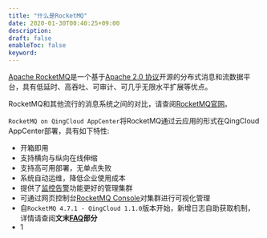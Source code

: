 ```yaml
---
title: "什么是RocketMQ"
date: 2020-01-30T00:40:25+09:00
description: 
draft: false
enableToc: false
keyword: 
---
```


[Apache RocketMQ](https://rocketmq.apache.org/)是一个基于[Apache 2.0 协议](https://github.com/apache/rocketmq/blob/master/LICENSE)开源的分布式消息和流数据平台，具有低延时、高吞吐、可审计、可几乎无限水平扩展等优点。

RocketMQ和其他流行的消息系统之间的对比，请查阅[RocketMQ官网](https://rocketmq.apache.org/docs/motivation/#rocketmq-vs-activemq-vs-kafka)。

`RocketMQ on QingCloud AppCenter`将RocketMQ通过云应用的形式在QingCloud AppCenter部署，具有如下特性:

- 开箱即用
- 支持横向与纵向在线伸缩
- 支持高可用部署，无单点失败
- 系统自动运维，降低企业使用成本
- 提供了[监控告警](https://docs.qingcloud.com/product/operation/alarm)功能更好的管理集群
- 可通过网页控制台[RocketMQ Console](https://github.com/apache/rocketmq-externals/tree/master/rocketmq-console)对集群进行可视化管理
- 自`RocketMQ 4.7.1 - QingCloud 1.1.0`版本开始，新增日志自助获取机制，详情请查阅**文末[FAQ](/middware/rocketmq/faq/how_get_log/)部分**
- 1
